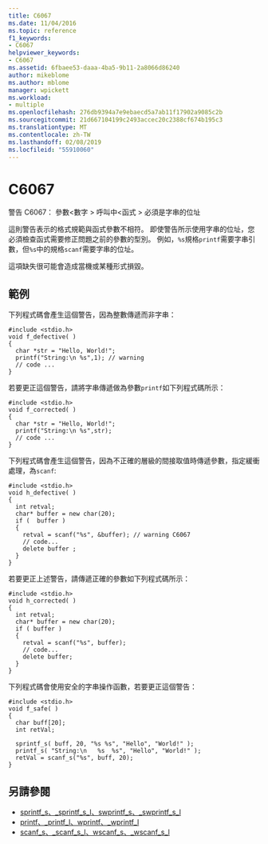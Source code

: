 ```yaml
---
title: C6067
ms.date: 11/04/2016
ms.topic: reference
f1_keywords:
- C6067
helpviewer_keywords:
- C6067
ms.assetid: 6fbaee53-daaa-4ba5-9b11-2a8066d86240
author: mikeblome
ms.author: mblome
manager: wpickett
ms.workload:
- multiple
ms.openlocfilehash: 276db9394a7e9ebaecd5a7ab11f17902a9085c2b
ms.sourcegitcommit: 21d667104199c2493accec20c2388cf674b195c3
ms.translationtype: MT
ms.contentlocale: zh-TW
ms.lasthandoff: 02/08/2019
ms.locfileid: "55910060"
---
```

# <a name="c6067"></a>C6067
警告 C6067： 參數\<數字 > 呼叫中\<函式 > 必須是字串的位址

 這則警告表示的格式規範與函式參數不相符。 即使警告所示使用字串的位址，您必須檢查函式需要修正問題之前的參數的型別。 例如，`%s`規格`printf`需要字串引數，但`%s`中的規格`scanf`需要字串的位址。

 這項缺失很可能會造成當機或某種形式損毀。

## <a name="example"></a>範例
 下列程式碼會產生這個警告，因為整數傳遞而非字串：

```
#include <stdio.h>
void f_defective( )
{
  char *str = "Hello, World!";
  printf("String:\n %s",1); // warning
  // code ...
}
```

 若要更正這個警告，請將字串傳遞做為參數`printf`如下列程式碼所示：

```
#include <stdio.h>
void f_corrected( )
{
  char *str = "Hello, World!";
  printf("String:\n %s",str);
  // code ...
}
```

 下列程式碼會產生這個警告，因為不正確的層級的間接取值時傳遞參數，指定緩衝處理，為`scanf`:

```
#include <stdio.h>
void h_defective( )
{
  int retval;
  char* buffer = new char(20);
  if (  buffer )
  {
    retval = scanf("%s", &buffer); // warning C6067
    // code...
    delete buffer ;
  }
}
```

 若要更正上述警告，請傳遞正確的參數如下列程式碼所示：

```
#include <stdio.h>
void h_corrected( )
{
  int retval;
  char* buffer = new char(20);
  if ( buffer )
  {
    retval = scanf("%s", buffer);
    // code...
    delete buffer;
  }
}
```

 下列程式碼會使用安全的字串操作函數，若要更正這個警告：

```
#include <stdio.h>
void f_safe( )
{
  char buff[20];
  int retVal;

  sprintf_s( buff, 20, "%s %s", "Hello", "World!" );
  printf_s( "String:\n   %s  %s", "Hello", "World!" );
  retVal = scanf_s("%s", buff, 20);
}
```

## <a name="see-also"></a>另請參閱

- [sprintf_s、_sprintf_s_l、swprintf_s、_swprintf_s_l](/cpp/c-runtime-library/reference/sprintf-s-sprintf-s-l-swprintf-s-swprintf-s-l)
- [printf、_printf_l、wprintf、_wprintf_l](/cpp/c-runtime-library/reference/printf-printf-l-wprintf-wprintf-l)
- [scanf_s、_scanf_s_l、wscanf_s、_wscanf_s_l](/cpp/c-runtime-library/reference/scanf-s-scanf-s-l-wscanf-s-wscanf-s-l)